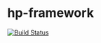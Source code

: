 # hp-framework

[![Build Status](https://travis-ci.org/hp1982/hp-framework.svg?branch=master)](https://travis-ci.org/hp1982/hp-framework)